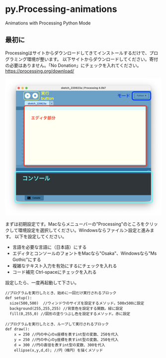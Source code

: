 # py.Processing-animations
Animations with Processing Python Mode

## 最初に
Processingはサイトからダウンロードしてきてインストールするだけで、プログラミング環境が整います。
以下サイトからダウンロードしてください。寄付の必要はありません。「No Donation」にチェックを入れてください。
https://processing.org/download/

<img src="image-processin/py.processing-consol.png" width="600px">

まずは初期設定です。Macならメニューバーの&#34;Processing&#34;のところをクリックして環境設定を選択してください。Windowsならファイル＞設定と進みます。
以下を設定してください。
- 言語を必要な言語に（日本語）にする
- エディタとコンソールのフォントをMacなら&#34;Osaka&#34;、Windowsなら&#34;Ms Gothic&#34;にする
- 複雑なテキスト入力を有効にするにチェックを入れる
- コード補完 Ctrl-spaceにチェックを入れる

設定したら、一度再起動して下さい。

```java=
//プログラムを実行したとき、始めに一回だけ実行されるブロック
def setup():
  size(500,500)  //ウィンドウのサイズを設定するメソッド。500x500に設定
  background(255,255,255) //背景色を設定する関数。緑に設定
  fill(0,255,0) //図形の塗りつぶし色を設定するメソッド。赤に設定

//プログラムを実行したとき、ループして実行されるブロック
def draw():
    x = 250 //円の中心のx座標を表すint型の変数、250を代入
    y = 250 //円の中心のy座標を表すint型の変数、250を代入
    d = 300 //円の直径を表すint型の変数、300を代入
    ellipse(x,y,d,d); //円（楕円）を描くメソッド

```
